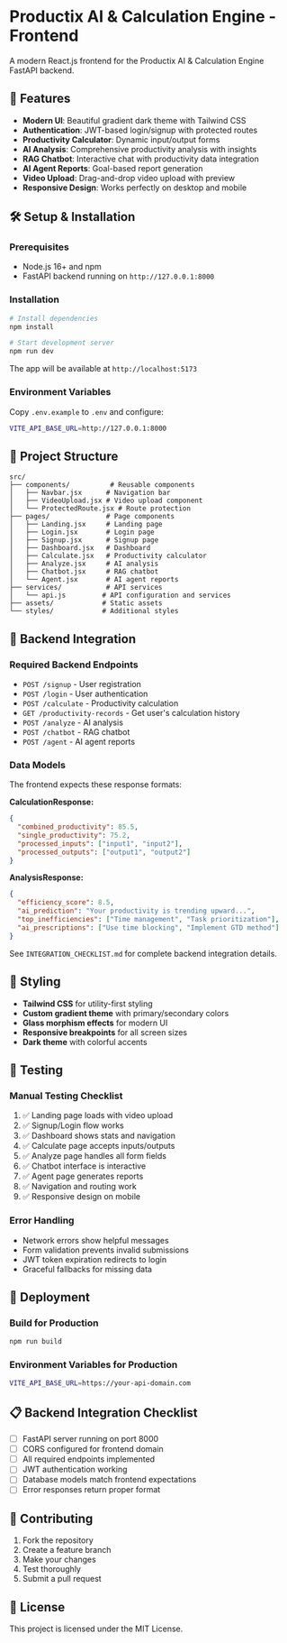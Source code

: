 # Productix AI & Calculation Engine - Frontend

A modern React.js frontend for the Productix AI & Calculation Engine FastAPI backend.

## 🚀 Features

- **Modern UI**: Beautiful gradient dark theme with Tailwind CSS
- **Authentication**: JWT-based login/signup with protected routes
- **Productivity Calculator**: Dynamic input/output forms
- **AI Analysis**: Comprehensive productivity analysis with insights
- **RAG Chatbot**: Interactive chat with productivity data integration
- **AI Agent Reports**: Goal-based report generation
- **Video Upload**: Drag-and-drop video upload with preview
- **Responsive Design**: Works perfectly on desktop and mobile

## 🛠️ Setup & Installation

### Prerequisites
- Node.js 16+ and npm
- FastAPI backend running on `http://127.0.0.1:8000`

### Installation
```bash
# Install dependencies
npm install

# Start development server
npm run dev
```

The app will be available at `http://localhost:5173`

### Environment Variables
Copy `.env.example` to `.env` and configure:
```bash
VITE_API_BASE_URL=http://127.0.0.1:8000
```

## 📁 Project Structure

```
src/
├── components/          # Reusable components
│   ├── Navbar.jsx      # Navigation bar
│   ├── VideoUpload.jsx # Video upload component
│   └── ProtectedRoute.jsx # Route protection
├── pages/              # Page components
│   ├── Landing.jsx     # Landing page
│   ├── Login.jsx       # Login page
│   ├── Signup.jsx      # Signup page
│   ├── Dashboard.jsx   # Dashboard
│   ├── Calculate.jsx   # Productivity calculator
│   ├── Analyze.jsx     # AI analysis
│   ├── Chatbot.jsx     # RAG chatbot
│   └── Agent.jsx       # AI agent reports
├── services/           # API services
│   └── api.js         # API configuration and services
├── assets/            # Static assets
└── styles/            # Additional styles
```

## 🔧 Backend Integration

### Required Backend Endpoints
- `POST /signup` - User registration
- `POST /login` - User authentication
- `POST /calculate` - Productivity calculation
- `GET /productivity-records` - Get user's calculation history
- `POST /analyze` - AI analysis
- `POST /chatbot` - RAG chatbot
- `POST /agent` - AI agent reports

### Data Models
The frontend expects these response formats:

**CalculationResponse:**
```json
{
  "combined_productivity": 85.5,
  "single_productivity": 75.2,
  "processed_inputs": ["input1", "input2"],
  "processed_outputs": ["output1", "output2"]
}
```

**AnalysisResponse:**
```json
{
  "efficiency_score": 8.5,
  "ai_prediction": "Your productivity is trending upward...",
  "top_inefficiencies": ["Time management", "Task prioritization"],
  "ai_prescriptions": ["Use time blocking", "Implement GTD method"]
}
```

See `INTEGRATION_CHECKLIST.md` for complete backend integration details.

## 🎨 Styling

- **Tailwind CSS** for utility-first styling
- **Custom gradient theme** with primary/secondary colors
- **Glass morphism effects** for modern UI
- **Responsive breakpoints** for all screen sizes
- **Dark theme** with colorful accents

## 🧪 Testing

### Manual Testing Checklist
1. ✅ Landing page loads with video upload
2. ✅ Signup/Login flow works
3. ✅ Dashboard shows stats and navigation
4. ✅ Calculate page accepts inputs/outputs
5. ✅ Analyze page handles all form fields
6. ✅ Chatbot interface is interactive
7. ✅ Agent page generates reports
8. ✅ Navigation and routing work
9. ✅ Responsive design on mobile

### Error Handling
- Network errors show helpful messages
- Form validation prevents invalid submissions
- JWT token expiration redirects to login
- Graceful fallbacks for missing data

## 🚀 Deployment

### Build for Production
```bash
npm run build
```

### Environment Variables for Production
```bash
VITE_API_BASE_URL=https://your-api-domain.com
```

## 📋 Backend Integration Checklist

- [ ] FastAPI server running on port 8000
- [ ] CORS configured for frontend domain
- [ ] All required endpoints implemented
- [ ] JWT authentication working
- [ ] Database models match frontend expectations
- [ ] Error responses return proper format

## 🤝 Contributing

1. Fork the repository
2. Create a feature branch
3. Make your changes
4. Test thoroughly
5. Submit a pull request

## 📄 License

This project is licensed under the MIT License.